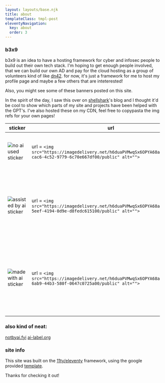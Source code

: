 ```yaml
---
layout: layouts/base.njk
title: about
templateClass: tmpl-post
eleventyNavigation:
  key: about
  order: 3
---
```


### b3x9

b3x9 is an idea to have a hosting framework for cyber and infosec people to build out their own tech stack. I'm hoping to get enough people involved, that we can build our own AD and pay for the cloud hosting as a group of volunteers kind of like [dn42](https://dn42.us/). for now, it's just a framework for me to host my profile page and maybe a few others that are inteterested! 

Also, you might see some of these banners posted on this site.

In the spirit of the day, I saw this over on [shellshark](https://shellsharks.com/)'s blog and I thought it'd be cool to show which parts of my site and projects have been helped with the GPT's. I've also hosted these on my CDN, feel free to copypasta the img refs for your own pages!

| sticker | url |level of use |
|------|------|------|
|![no ai used sticker](https://imagedelivery.net/h6duaPVMwqSx6OPYA68aOw/45aa7ce1-cac6-4c52-9779-6c70e667df00/public) | url = ```<img src="https://imagedelivery.net/h6duaPVMwqSx6OPYA68aOw/45aa7ce1-cac6-4c52-9779-6c70e667df00/public" alt="">``` | posts that have this mean that I've not even asked a GPT for help |
|![assisted by ai sticker](https://imagedelivery.net/h6duaPVMwqSx6OPYA68aOw/41937417-5eef-4194-0d9e-d8fedc615100/public) | url = ```<img src="https://imagedelivery.net/h6duaPVMwqSx6OPYA68aOw/41937417-5eef-4194-0d9e-d8fedc615100/public" alt="">``` | items with this label mean that I've definitely used AI assistance, in development and planning phases |
|![made with ai sticker](https://imagedelivery.net/h6duaPVMwqSx6OPYA68aOw/5334d2f4-6ab9-44b3-580f-0647c0725a00/public) | url = ```<img src="https://imagedelivery.net/h6duaPVMwqSx6OPYA68aOw/5334d2f4-6ab9-44b3-580f-0647c0725a00/public" alt="">``` | items with this mean that I provided the project inception and deployment, all development steps were generated |


### also kind of neat: 
[notbyai.fyi](https://notbyai.fyi/#who-can-use-not-by-ai-badge)
[ai-label.org](https://ai-label.org/)

### site info
This site was built on the [11ty/eleventy](https://www.11ty.dev/) framework, using the google provided [template](https://github.com/google/eleventy-high-performance-blog).

Thanks for checking it out! 

